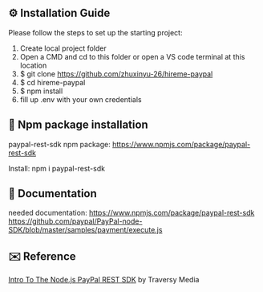 ## ⚙ Installation Guide 
Please follow the steps to set up the starting project:
1. Create local project folder
2. Open a CMD and cd to this folder or open a VS code terminal at this location
3. $ git clone https://github.com/zhuxinyu-26/hireme-paypal
4. $ cd hireme-paypal
5. $ npm install
6. fill up .env with your own credentials 

## 🚀 Npm package installation
paypal-rest-sdk npm package:
https://www.npmjs.com/package/paypal-rest-sdk

Install: npm i paypal-rest-sdk

## 📖 Documentation
needed documentation:
https://www.npmjs.com/package/paypal-rest-sdk
https://github.com/paypal/PayPal-node-SDK/blob/master/samples/payment/execute.js

## ✉️ Reference
[Intro To The Node.js PayPal REST SDK](https://www.youtube.com/watch?v=7k03jobKGXM&t=1374s) by Traversy Media
